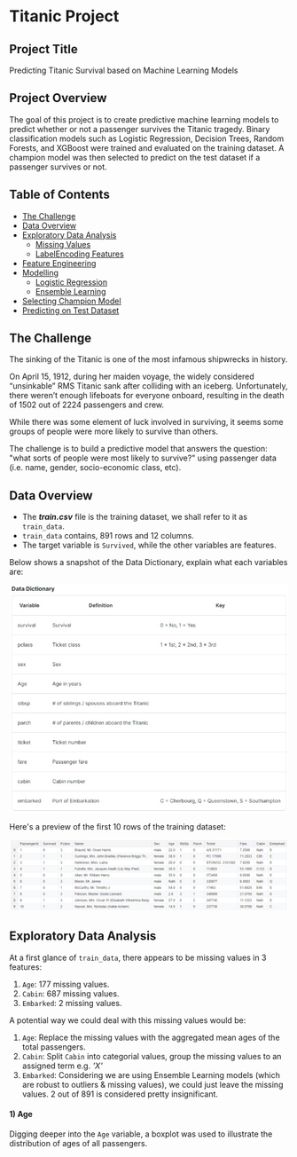 # Titanic Project

## Project Title
Predicting Titanic Survival based on Machine Learning Models

## Project Overview
The goal of this project is to create predictive machine learning models to predict whether or not a passenger survives the Titanic tragedy. Binary classification models such as Logistic Regression, Decision Trees, Random Forests, and XGBoost were trained and evaluated on the training dataset. A champion model was then selected to predict on the test dataset if a passenger survives or not.

## Table of Contents
- [The Challenge](#the-challenge)
- [Data Overview](#data-overview)
- [Exploratory Data Analysis](#exploratory-data-analysis)
  - [Missing Values](#missing-values)
  - [LabelEncoding Features](#labelencoding-features)
- [Feature Engineering](#feature-engineering)
- [Modelling](#modelling)
  - [Logistic Regression](#logistic-regression)
  - [Ensemble Learning](#ensemble-learning)
- [Selecting Champion Model](#selecting-champion-model)
- [Predicting on Test Dataset](#predicting-on-test-dataset)

## The Challenge
The sinking of the Titanic is one of the most infamous shipwrecks in history.

On April 15, 1912, during her maiden voyage, the widely considered “unsinkable” RMS Titanic sank after colliding with an iceberg. Unfortunately, there weren’t enough lifeboats for everyone onboard, resulting in the death of 1502 out of 2224 passengers and crew.

While there was some element of luck involved in surviving, it seems some groups of people were more likely to survive than others.

The challenge is to build a predictive model that answers the question: "what sorts of people were most likely to survive?" using passenger data (i.e. name, gender, socio-economic class, etc).

## Data Overview
- The ***train.csv*** file is the training dataset, we shall refer to it as `train_data`.
- `train_data` contains, 891 rows and 12 columns.
- The target variable is `Survived`, while the other variables are features.
  
Below shows a snapshot of the Data Dictionary, explain what each variables are:

![data_dictionary](https://github.com/justin-97/Titanic-Project/blob/main/Images/datadictionary.jpg)

Here's a preview of the first 10 rows of the training dataset:

![train dataset head](https://github.com/justin-97/Titanic-Project/blob/main/Images/traindatasethead.jpg)

## Exploratory Data Analysis
At a first glance of `train_data`, there appears to be missing values in 3 features:
 1) `Age`: 177 missing values.
 2) `Cabin`: 687 missing values.
 3) `Embarked`: 2 missing values.

A potential way we could deal with this missing values would be:
 1) `Age`: Replace the missing values with the aggregated mean ages of the total passengers.
 2) `Cabin`: Split `Cabin` into categorial values, group the missing values to an assigned term e.g. *'X'*
 3) `Embarked`: Considering we are using Ensemble Learning models (which are robust to outliers & missing values), we could just leave the missing values. 2 out of 891 is considered pretty insignificant.

#### 1) Age
Digging deeper into the `Age` variable, a boxplot was used to illustrate the distribution of ages of all passengers.

